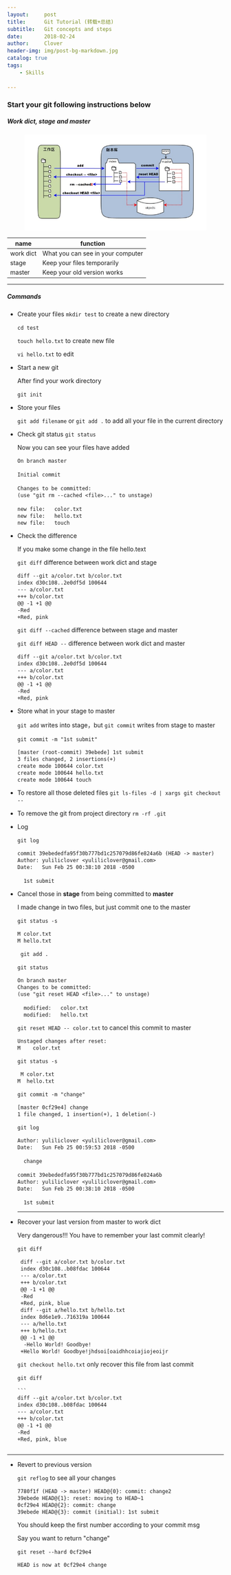 ```yaml
---
layout:     post
title:      Git Tutorial (转载+总结)
subtitle:   Git concepts and steps
date:       2018-02-24
author:     Clover
header-img: img/post-bg-markdown.jpg
catalog: true
tags:
    - Skills

---
```


### Start your git following instructions below

##### Work dict, stage and master
<figure>
  <img src="/img/git-concept.jpg" alt="Image" />
</figure>

|    name    | function |
| ---------- | --- |
|work dict|What you can see in your computer|
|stage    |Keep your files temporarily|
|master   |Keep your old version works| 

______________________________________________

##### Commands
- Create your files
   `mkdir test` to create a new directory
 
   `cd test` 
 
   `touch hello.txt` to create new file
 
   `vi hello.txt`  to edit

- Start a new git
	
     After find your work directory
     
    `git init`

- Store your files

    `git add filename` or `git add .` to add all your file in the current directory
    
- Check git status
    `git status`
    
    Now you can see your files have added 
    
    ```
    On branch master

    Initial commit

   Changes to be committed:
   (use "git rm --cached <file>..." to unstage)

	new file:   color.txt
	new file:   hello.txt
	new file:   touch
    ```
  
- Check the difference 

   If you make some change in the file hello.text
   
   `git diff`  difference between work dict and stage
   
   ```
  diff --git a/color.txt b/color.txt
  index d30c108..2e0df5d 100644
  --- a/color.txt
  +++ b/color.txt
  @@ -1 +1 @@
  -Red
  +Red, pink
   ```
   
    `git diff --cached` difference between stage and master
    
    `git diff HEAD --` difference between work dict and master
    
    ```
    diff --git a/color.txt b/color.txt
    index d30c108..2e0df5d 100644
    --- a/color.txt
    +++ b/color.txt
    @@ -1 +1 @@
   -Red
   +Red, pink
   ```
- Store what in your stage to master

  `git add` writes into stage，but `git commit` writes from stage to master
 
  `git commit -m "1st submit"`

  ```
  [master (root-commit) 39ebede] 1st submit
  3 files changed, 2 insertions(+)
  create mode 100644 color.txt
  create mode 100644 hello.txt
  create mode 100644 touch
  ```
  
- To restore all those deleted files 
  `git ls-files -d | xargs git checkout --`
 
- To remove the git from project directory
  `rm -rf .git`
  
- Log 

  `git log`
  
  ```
  commit 39ebededfa95f30b777bd1c257079d86fe824a6b (HEAD -> master)
  Author: yuliliclover <yuliliclover@gmail.com>
  Date:   Sun Feb 25 00:38:10 2018 -0500

    1st submit
  ```

- Cancel those in __stage__ from being committed to __master__
  
  I made change in two files, but just commit one to the master
  
  `git status -s`
  
  
  ```
  M color.txt
  M hello.txt
  ```

  ` git add .`
  
  `git status`
  
  ```
  On branch master
  Changes to be committed:
  (use "git reset HEAD <file>..." to unstage)

	modified:   color.txt
	modified:   hello.txt
   ```
   
   `git reset HEAD -- color.txt`  to cancel this commit to master
   
   ```
   Unstaged changes after reset:
   M	color.txt
   ```
   
   `git status -s`
   
   ```
    M color.txt
  M  hello.txt
  ```
  
  `git commit -m "change"`
  
  ```
  [master 0cf29e4] change
  1 file changed, 1 insertion(+), 1 deletion(-)
  ```
  
  `git log`
  
  ```
  Author: yuliliclover <yuliliclover@gmail.com>
  Date:   Sun Feb 25 00:59:53 2018 -0500

    change

  commit 39ebededfa95f30b777bd1c257079d86fe824a6b
  Author: yuliliclover <yuliliclover@gmail.com>
  Date:   Sun Feb 25 00:38:10 2018 -0500

    1st submit
  ```
  ____________________________
  
- Recover your last version from master to work dict

  Very dangerous!!! You have to remember your last commit clearly!
  
  `git diff`
  
    ```
     diff --git a/color.txt b/color.txt
     index d30c108..b08fdac 100644
     --- a/color.txt
     +++ b/color.txt
     @@ -1 +1 @@
     -Red
     +Red, pink, blue
     diff --git a/hello.txt b/hello.txt
     index 8d6e1e9..716319a 100644 
     --- a/hello.txt
     +++ b/hello.txt
     @@ -1 +1 @@
      -Hello World! Goodbye!
     +Hello World! Goodbye!jhdsoi[oaidhhcoiajiojeoijr
     ```
     
     `git checkout hello.txt`  only recover this file from last commit
      
     
     `git diff`
     
     
     
      ```
      diff --git a/color.txt b/color.txt
      index d30c108..b08fdac 100644
      --- a/color.txt
      +++ b/color.txt
      @@ -1 +1 @@
      -Red
      +Red, pink, blue
     ```
__________________________________
- Revert to previous version

   `git reflog` to see all your changes
   
   ```
   7780f1f (HEAD -> master) HEAD@{0}: commit: change2
   39ebede HEAD@{1}: reset: moving to HEAD~1
   0cf29e4 HEAD@{2}: commit: change
   39ebede HEAD@{3}: commit (initial): 1st submit
   ```
   
   You should keep the first number according to your commit msg
   
   Say you want to return "change"
   
   `git reset --hard 0cf29e4`
   
   ```
   HEAD is now at 0cf29e4 change
   ```
   
